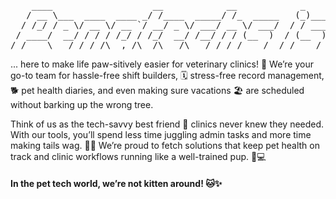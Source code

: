 <pre style="text-align:center">
    ____                   __            __            _              
   / __ \___  ____  ____ _/ /____  _____/ /_  _____   (_)____         
  / /_/ / _ \/ __ \/ __ `/ __/ _ \/ ___/ __ \/ ___/  / / ___/         
 / ____/  __/ / / / /_/ / /_/  __/ /__/ / / (__  )  / (__  )    _ _ _ 
/_/    \___/_/ /_/\__,_/\__/\___/\___/_/ /_/____/  /_/____/    (_|_|_)
</pre>

... here to make life paw-sitively easier for veterinary clinics! 🐾 We’re your go-to team for hassle-free shift builders, 🗓️ stress-free record management, 🐕 pet health diaries, and even making sure vacations 🏖️ are scheduled without barking up the wrong tree.         

Think of us as the tech-savvy best friend 🦴 clinics never knew they needed. With our tools, you’ll spend less time juggling admin tasks and more time making tails wag. 🐕‍🦺 We’re proud to fetch solutions that keep pet health on track and clinic workflows running like a well-trained pup. 🐶💻

#### In the pet tech world, we’re not kitten around! 🐱✨
